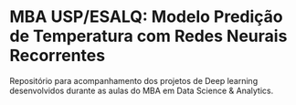 # MBA USP/ESALQ: Modelo Predição de Temperatura com Redes Neurais Recorrentes

Repositório para acompanhamento dos projetos de Deep learning desenvolvidos durante as aulas do MBA em Data Science &  Analytics.
